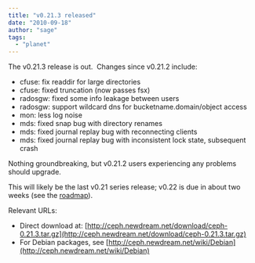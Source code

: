 ```yaml
---
title: "v0.21.3 released"
date: "2010-09-18"
author: "sage"
tags: 
  - "planet"
---
```


The v0.21.3 release is out.  Changes since v0.21.2 include:

- cfuse: fix readdir for large directories
- cfuse: fixed truncation (now passes fsx)
- radosgw: fixed some info leakage between users
- radosgw: support wildcard dns for bucketname.domain/object access
- mon: less log noise
- mds: fixed snap bug with directory renames
- mds: fixed journal replay bug with reconnecting clients
- mds: fixed journal replay bug with inconsistent lock state, subsequent crash

Nothing groundbreaking, but v0.21.2 users experiencing any problems should upgrade.

This will likely be the last v0.21 series release; v0.22 is due in about two weeks (see the [roadmap](http://tracker.newdream.net/projects/ceph/roadmap)).

Relevant URLs:

- Direct download at: [http://ceph.newdream.net/download/ceph-0.21.3.tar.gz](http://ceph.newdream.net/download/ceph-0.21.3.tar.gz)
- For Debian packages, see [http://ceph.newdream.net/wiki/Debian](http://ceph.newdream.net/wiki/Debian)

